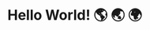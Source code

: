 # Hello World! :earth_americas: :earth_asia: :earth_africa:

<!--
**daniel-britos/daniel-britos** is a ✨ _special_ ✨ repository because its `README.md` (this file) appears on your GitHub profile.

Here are some ideas to get you started:

- 🔭 I’m currently working on ...
Personal projects
- 🌱 I’m currently learning ...
Node Js and React
- 👯 I’m looking to collaborate on ...
Projects of all kinds related to web/mobile development
- 📫 How to reach me: ...
Contact me on any of my social networks or email.
- 😄 Pronouns: ...
- ⚡ Fun fact: ...
-->
